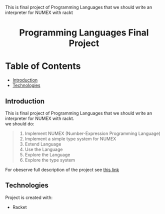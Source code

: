 This is final project of Programming Languages that we should write an interpreter for NUMEX with rackt
# <p align="center">Programming Languages Final Project</p>

# Table of Contents
- [Introduction](https://github.com/mohammadtavakoli78/Programming-Languages#introduction)
- [Technologies](https://github.com/mohammadtavakoli78/Programming-Languages#technologies)

## Introduction
This is final project of Programming Languages that we should write an interpreter for NUMEX with rackt.<br>
we should do:
> 1.  Implement NUMEX (Number-Expression Programming Language)<br>
> 2.  Implement a simple type system for NUMEX<br>
> 3.  Extend Language<br>
> 4.  Use the Language<br>
> 5.  Explore the Language<br>
> 6.  Explore the type system<br>

For obeserve full description of the project see [this link](https://github.com/mohammadtavakoli78/Programming-Languages/blob/master/PL-Project-Fall2021.pdf)

## Technologies
Project is created with:
* Racket
